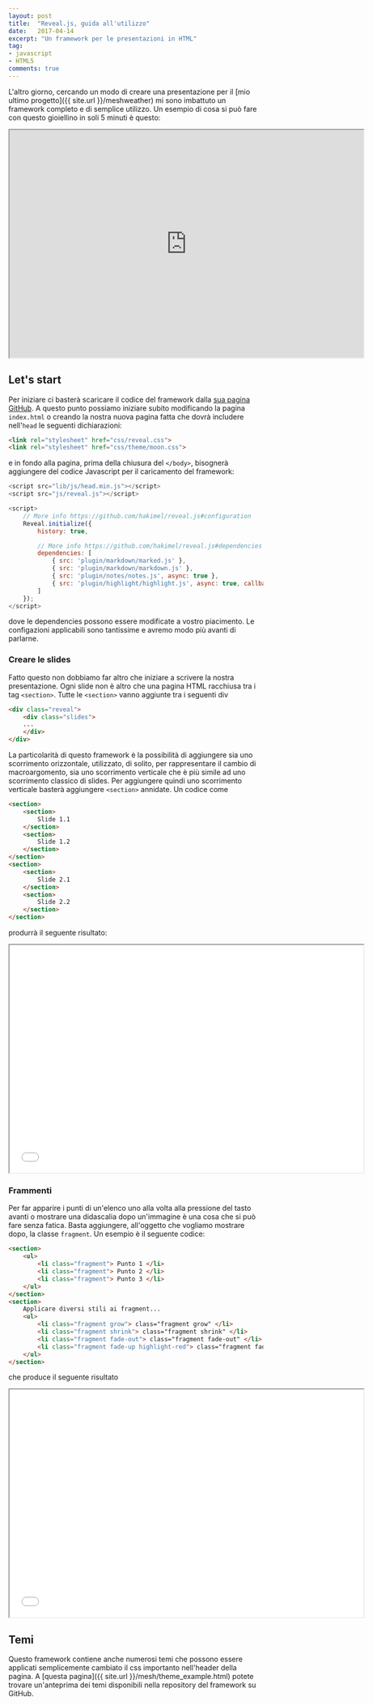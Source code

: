 ```yaml
---
layout: post
title:  "Reveal.js, guida all'utilizzo"
date:   2017-04-14
excerpt: "Un framework per le presentazioni in HTML"
tag:
- javascript
- HTML5
comments: true
---
```

L'altro giorno, cercando un modo di creare una presentazione per il [mio ultimo progetto]({{ site.url }}/meshweather) mi sono imbattuto un framework completo e di semplice utilizzo. Un esempio di cosa si può fare con questo gioiellino in soli 5 minuti è questo:
<iframe src="http://apagiaro.it/mesh" height="450px" width="700px"></iframe>

## Let's start
Per iniziare ci basterà scaricare il codice del framework dalla [sua pagina GitHub](https://github.com/hakimel/reveal.js). A questo punto possiamo iniziare subito modificando la pagina ``index.html`` o creando la nostra nuova pagina fatta che dovrà includere nell'``head`` le seguenti dichiarazioni:
```html
<link rel="stylesheet" href="css/reveal.css">
<link rel="stylesheet" href="css/theme/moon.css">
```
e in fondo alla pagina, prima della chiusura del ``</body>``, bisognerà aggiungere del codice Javascript per il caricamento del framework:
```javascript
<script src="lib/js/head.min.js"></script>
<script src="js/reveal.js"></script>

<script>
	// More info https://github.com/hakimel/reveal.js#configuration
	Reveal.initialize({
		history: true,

		// More info https://github.com/hakimel/reveal.js#dependencies
		dependencies: [
			{ src: 'plugin/markdown/marked.js' },
			{ src: 'plugin/markdown/markdown.js' },
			{ src: 'plugin/notes/notes.js', async: true },
			{ src: 'plugin/highlight/highlight.js', async: true, callback: function() { hljs.initHighlightingOnLoad(); } }
		]
	});
</script>
```
dove le dependencies possono essere modificate a vostro piacimento. Le configazioni applicabili sono tantissime e avremo modo più avanti di parlarne.

### Creare le slides
Fatto questo non dobbiamo far altro che iniziare a scrivere la nostra presentazione. Ogni slide non è altro che una pagina HTML racchiusa tra i tag ``<section>``. Tutte le ``<section>`` vanno aggiunte tra i seguenti div
```html
<div class="reveal">
	<div class="slides">
	...
	</div>
</div>
```
La particolarità di questo framework è la possibilità di aggiungere sia uno scorrimento orizzontale, utilizzato, di solito, per rappresentare il cambio di macroargomento, sia uno scorrimento verticale che è più simile ad uno scorrimento classico di slides. Per aggiungere quindi uno scorrimento verticale basterà aggiungere ``<section>`` annidate. Un codice come
```html
<section>
	<section>
		Slide 1.1
	</section>
	<section>
		Slide 1.2
	</section>
</section>
<section>
	<section>
		Slide 2.1
	</section>
	<section>
		Slide 2.2
	</section>
</section>
```
produrrà il seguente risultato:
<iframe src="{{ site.url }}/mesh/esempio1.html" height="450px" width="700px"></iframe>

### Frammenti
Per far apparire i punti di un'elenco uno alla volta alla pressione del tasto avanti o mostrare una didascalia dopo un'immagine è una cosa che si può fare senza fatica. Basta aggiungere, all'oggetto che vogliamo mostrare dopo, la classe ``fragment``. Un esempio è il seguente codice:
```html
<section>
	<ul>
		<li class="fragment"> Punto 1 </li>
		<li class="fragment"> Punto 2 </li>
		<li class="fragment"> Punto 3 </li>
	</ul>
</section>
<section>
	Applicare diversi stili ai fragment...
	<ul>
		<li class="fragment grow"> class="fragment grow" </li>
		<li class="fragment shrink"> class="fragment shrink" </li>
		<li class="fragment fade-out"> class="fragment fade-out" </li>
		<li class="fragment fade-up highlight-red"> class="fragment fade-out highlight-red" </li>
	</ul>
</section>
``` 
che produce il seguente risultato
<iframe src="{{ site.url }}/mesh/esempio2.html" height="450px" width="700px"></iframe>


## Temi
Questo framework contiene anche numerosi temi che possono essere applicati semplicemente cambiato il css importanto nell'header della pagina. A [questa pagina]({{ site.url }}/mesh/theme_example.html) potete trovare un'anteprima dei temi disponibili nella repository del framework su GitHub.



